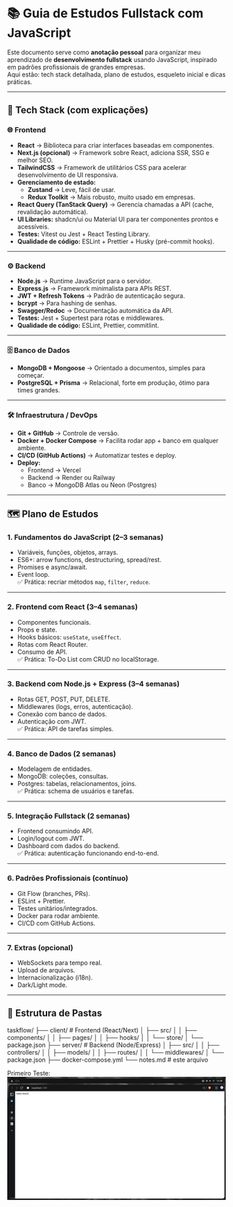 # 📚 Guia de Estudos Fullstack com JavaScript

Este documento serve como **anotação pessoal** para organizar meu aprendizado de **desenvolvimento fullstack** usando JavaScript, inspirado em padrões profissionais de grandes empresas.  
Aqui estão: tech stack detalhada, plano de estudos, esqueleto inicial e dicas práticas.

---

## 🔧 Tech Stack (com explicações)

### 🌐 Frontend

- **React** → Biblioteca para criar interfaces baseadas em componentes.
- **Next.js (opcional)** → Framework sobre React, adiciona SSR, SSG e melhor SEO.
- **TailwindCSS** → Framework de utilitários CSS para acelerar desenvolvimento de UI responsiva.
- **Gerenciamento de estado:**
  - **Zustand** → Leve, fácil de usar.
  - **Redux Toolkit** → Mais robusto, muito usado em empresas.
- **React Query (TanStack Query)** → Gerencia chamadas a API (cache, revalidação automática).
- **UI Libraries:** shadcn/ui ou Material UI para ter componentes prontos e acessíveis.
- **Testes:** Vitest ou Jest + React Testing Library.
- **Qualidade de código:** ESLint + Prettier + Husky (pré-commit hooks).

---

### ⚙️ Backend

- **Node.js** → Runtime JavaScript para o servidor.
- **Express.js** → Framework minimalista para APIs REST.
- **JWT + Refresh Tokens** → Padrão de autenticação segura.
- **bcrypt** → Para hashing de senhas.
- **Swagger/Redoc** → Documentação automática da API.
- **Testes:** Jest + Supertest para rotas e middlewares.
- **Qualidade de código:** ESLint, Prettier, commitlint.

---

### 🗄️ Banco de Dados

- **MongoDB + Mongoose** → Orientado a documentos, simples para começar.
- **PostgreSQL + Prisma** → Relacional, forte em produção, ótimo para times grandes.

---

### 🛠️ Infraestrutura / DevOps

- **Git + GitHub** → Controle de versão.
- **Docker + Docker Compose** → Facilita rodar app + banco em qualquer ambiente.
- **CI/CD (GitHub Actions)** → Automatizar testes e deploy.
- **Deploy:**
  - Frontend → Vercel
  - Backend → Render ou Railway
  - Banco → MongoDB Atlas ou Neon (Postgres)

---

## 🗺️ Plano de Estudos

### 1. Fundamentos do JavaScript (2–3 semanas)

- Variáveis, funções, objetos, arrays.
- ES6+: arrow functions, destructuring, spread/rest.
- Promises e async/await.
- Event loop.  
  ✅ Prática: recriar métodos `map`, `filter`, `reduce`.

---

### 2. Frontend com React (3–4 semanas)

- Componentes funcionais.
- Props e state.
- Hooks básicos: `useState`, `useEffect`.
- Rotas com React Router.
- Consumo de API.  
  ✅ Prática: To-Do List com CRUD no localStorage.

---

### 3. Backend com Node.js + Express (3–4 semanas)

- Rotas GET, POST, PUT, DELETE.
- Middlewares (logs, erros, autenticação).
- Conexão com banco de dados.
- Autenticação com JWT.  
  ✅ Prática: API de tarefas simples.

---

### 4. Banco de Dados (2 semanas)

- Modelagem de entidades.
- MongoDB: coleções, consultas.
- Postgres: tabelas, relacionamentos, joins.  
  ✅ Prática: schema de usuários e tarefas.

---

### 5. Integração Fullstack (2 semanas)

- Frontend consumindo API.
- Login/logout com JWT.
- Dashboard com dados do backend.  
  ✅ Prática: autenticação funcionando end-to-end.

---

### 6. Padrões Profissionais (contínuo)

- Git Flow (branches, PRs).
- ESLint + Prettier.
- Testes unitários/integrados.
- Docker para rodar ambiente.
- CI/CD com GitHub Actions.

---

### 7. Extras (opcional)

- WebSockets para tempo real.
- Upload de arquivos.
- Internacionalização (i18n).
- Dark/Light mode.

---

## 📂 Estrutura de Pastas

taskflow/
├── client/ # Frontend (React/Next)
│ ├── src/
│ │ ├── components/
│ │ ├── pages/
│ │ ├── hooks/
│ │ └── store/
│ └── package.json
├── server/ # Backend (Node/Express)
│ ├── src/
│ │ ├── controllers/
│ │ ├── models/
│ │ ├── routes/
│ │ └── middlewares/
│ └── package.json
├── docker-compose.yml
└── notes.md # este arquivo

Primeiro Teste:
![alt text](image.png)
